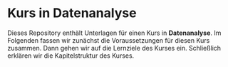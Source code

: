 # Kurs in **Datenanalyse**

Dieses Repository enthält Unterlagen für einen Kurs in **Datenanalyse**.
Im Folgenden fassen wir zunächst die Voraussetzungen für diesen Kurs zusammen.
Dann gehen wir auf die Lernziele des Kurses ein.
Schließlich erklären wir die Kapitelstruktur des Kurses.